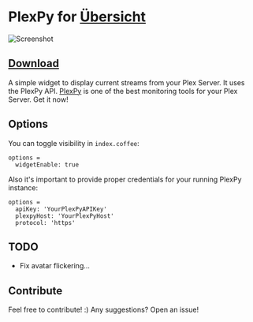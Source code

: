 # PlexPy for [Übersicht](http://tracesof.net/uebersicht/)

![Screenshot](https://up.r4r3.me/u/CuntInfidel)

## [Download](https://github.com/yoyostile/Plexpy-Ubersicht-Widget/raw/master/Plexpy.widget.zip)

A simple widget to display current streams from your Plex Server.
It uses the PlexPy API. [PlexPy](https://github.com/JonnyWong16/PlexPy) is one of the best monitoring tools for your Plex Server. Get it now!

## Options

You can toggle visibility in `index.coffee`:

```
options =
  widgetEnable: true
```

Also it's important to provide proper credentials for your running PlexPy instance:

```
options =
  apiKey: 'YourPlexPyAPIKey'
  plexpyHost: 'YourPlexPyHost'
  protocol: 'https'
```

## TODO

* Fix avatar flickering...

## Contribute

Feel free to contribute! :) Any suggestions? Open an issue!
